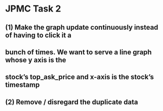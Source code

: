 # JPMC Task 2

## (1) Make the graph update continuously instead of having to click it a
## bunch of times. We want to serve a line graph whose y axis is the
## stock’s top_ask_price and x-axis is the stock’s timestamp

##  (2) Remove / disregard the duplicate data 